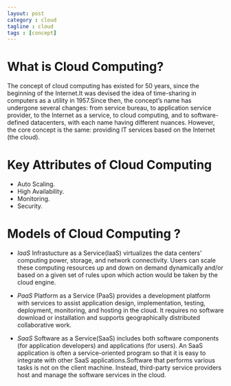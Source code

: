```yaml
---
layout: post
category : cloud
tagline : cloud 
tags : [concept]
---
```


# What is Cloud Computing?
The concept of cloud computing has existed for 50 years, since the beginning of the Internet.It was devised the idea of time-sharing in computers as a utility in 1957.Since then, the concept’s name has undergone several changes: from service bureau, to application service provider, to the Internet as a service, to cloud computing, and to software-defined datacenters, with each name having different nuances. However, the core concept is the same: providing IT services based on the Internet (the cloud).

# Key Attributes of Cloud Computing
+ Auto Scaling.
+ High Availability.
+ Monitoring.
+ Security.



# Models of Cloud Computing ?
+ *IaaS*
Infrastucture as a Service(IaaS) virtualizes the data centers’ computing power, storage, and network connectivity. Users can scale these computing resources up and down on demand dynamically and/or based on a given set of rules upon which action would be taken by the cloud engine.

+ *PaaS*
Platform as a Service (PaaS) provides a development platform with services to assist application design, implementation, testing, deploy­ment, monitoring, and hosting in the cloud. It requires no software download or installation and supports geographi­cally distributed collaborative work.
+ *SaaS*
 Software as a Service(SaaS) includes both software components (for application developers) and applications (for users). An SaaS application is often a service-oriented program so that it is easy to integrate with other SaaS applications.Software that performs various tasks is not on the client machine. Instead, third-party service providers host and manage the software services in the cloud.

